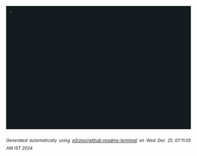 <div align="justify">
<picture>
    <source media="(prefers-color-scheme: dark)" srcset="./output.gif">
    <source media="(prefers-color-scheme: light)" srcset="./output.gif">
    <img alt="GIFOS" src="output.gif">
</picture>

<sub><i>Generated automatically using [x0rzavi/github-readme-terminal](https://github.com/x0rzavi/github-readme-terminal) on Wed Dec 25 07:11:05 AM IST 2024</i></sub>

<!-- <details>
<summary>More details</summary>

</details> -->
</div>

<!-- Image deletion URL: NONE -->